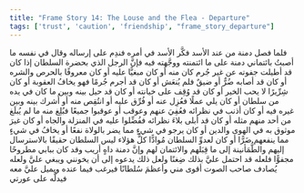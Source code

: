```yaml
---
title: "Frame Story 14: The Louse and the Flea - Departure"
tags: ['trust', 'caution', 'friendship', "frame_story_departure"]
---
```


 فلما فصل دمنة من عند الأسد فكَّر الأسد في أمره فندِم على إرساله وقال في نفسه ما أصبتُ بائتماني دمنة على ما ائتمنته ووجَّهته فيه فإنَّ الرجل الذي بحضرة السلطان إذا كان قد أطيلت جفوته عن غير جُرم كان منه أو كان مبغيًّا عليه أو كان معروفًا بالحرص والشره أو كان قد أصابه ضُرٌّ أو ضيقٌ فلم يُنعَش أو كان قد أجرم جُرمًا فهو يخافُ العقوبة أو كان شِرِّيرًا لا يحب الخير أو كان قد وُقِف على خيانته أو كان قد حيل بينه وبين ما كان في يده من سلطان أو كان يلي عملًا فعُزِل عنه أو فُرِّق عليه أو انتُقِص منه أو أُشرك بينه وبين غيره فيه أو كان أذنب في نظرائه فعُفِيَ عنهم وعوقب أو عوقبوا جميعًا فبُلِغ منه ما لم يُبلَغ من أحد منهم مثله أو كان قد أبلى بلاءَ نظرائه ففُضِّلوا عليه في المنزلة والجاه أو كان غيرَ موثوق به في الهوى والدين أو كان يرجو في شيءٍ مما يضر بالولاة نفعًا أو يخافُ في شيءٍ مما ينفعهم ضَرًّا أو كان لعدوِّ السلطان مُوادًّا كلُّ هؤلاء ليس السلطان حقيقًا بالاسترسال إليهم والطُّمَأنينة إلى ما قِبَلهم والائتمان لهم وإنَّ دمنة داهٍ أريب وقد كان ببابي مطروحًا مجفوًّا فلعله قد احتمل عليَّ بذلك ضِغنًا ولعل ذلك يدعوه إلى أن يخونني ويبغي عليَّ ولعله يُصادف صاحب الصوت أقوى مني وأعظمَ سُلطانًا فيرغب فيما عنده ويميل عليَّ معه فيدلَّه على عورتي
